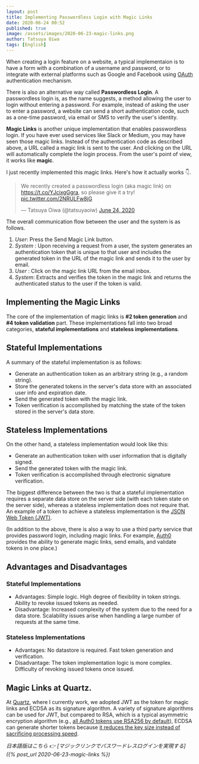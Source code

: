 ```yaml
---
layout: post
title: Implementing Passwordless Login with Magic Links
date: 2020-06-24 00:52
published: true
image: /assets/images/2020-06-23-magic-links.png
author: Tatsuya Oiwa
tags: [English]
---
```


When creating a login feature on a website, a typical implementaion is to have a form with a combination of a username and password, or to integrate with external platforms such as Google and Facebook using [OAuth](https://oauth.net/) authentication mechanism.

There is also an alternative way called **Passwordless Login**. A passwordless login is, as the name suggests, a method allowing the user to login without entering a password. For example, instead of asking the user to enter a password, a website can send a short authentication code, such as a one-time password, via email or SMS to verify the user's identity.

**Magic Links** is another unique implementation that enables passwordless login. If you have ever used services like Slack or Medium, you may have seen those magic links. Instead of the authentication code as described above, a URL called a magic link is sent to the user. And clicking on the URL will automatically complete the login process. From the user's point of view, it works like **magic**.

I just recently implemented this magic links. Here's how it actually works 👇.

<blockquote class="twitter-tweet"><p lang="en" dir="ltr">We recently created a passwordless login (aka magic link) on <a href="https://t.co/YJcixgGgra">https://t.co/YJcixgGgra</a>, so please give it a try! <a href="https://t.co/2NRULFw8jG">pic.twitter.com/2NRULFw8jG</a></p>&mdash; Tatsuya Oiwa (@tatsuyaoiw) <a href="https://twitter.com/tatsuyaoiw/status/1275667734454579201?ref_src=twsrc%5Etfw">June 24, 2020</a></blockquote> <script async src="https://platform.twitter.com/widgets.js" charset="utf-8"></script>

The overall communication flow between the user and the system is as follows.

1. *User*: Press the Send Magic Link button.
2. *System* : Upon receiving a request from a user, the system generates an authentication token that is unique to that user and includes the generated token in the URL of the magic link and sends it to the user by email.
3. *User* : Click on the magic link URL from the email inbox.
4. *System*: Extracts and verifies the token in the magic link and returns the authenticated status to the user if the token is valid.

## Implementing the Magic Links

The core of the implementation of magic links is **#2 token generation** and **#4 token validation** part. These implementations fall into two broad categories, **stateful implementations** and **stateless implementations**.

## Stateful Implementations

A summary of the stateful implementation is as follows:

- Generate an authentication token as an arbitrary string (e.g., a random string).
- Store the generated tokens in the server's data store with an associated user info and expiration date.
- Send the generated token with the magic link.
- Token verification is accomplished by matching the state of the token stored in the server's data store.

## Stateless Implementations

On the other hand, a stateless implementation would look like this:

- Generate an authentication token with user information that is digitally signed.
- Send the generated token with the magic link.
- Token verification is accomplished through electronic signature verification.

The biggest difference between the two is that a stateful implementation requires a separate data store on the server side (with each token state on the server side), whereas a stateless implementation does not require that. An example of a token to achieve a stateless implementation is the [JSON Web Token (JWT)](https://jwt.io/).

(In addition to the above, there is also a way to use a third party service that provides password login, including magic links. For example, [Auth0](https://auth0.com/docs/connections/passwordless/guides/email-magic-link) provides the ability to generate magic links, send emails, and validate tokens in one place.)

## Advantages and Disadvantages

### Stateful Implementations

- Advantages: Simple logic. High degree of flexibility in token strings. Ability to revoke issued tokens as needed.
- Disadvantage: Increased complexity of the system due to the need for a data store. Scalability issues arise when handling a large number of requests at the same time.

### Stateless Implementations

- Advantages: No datastore is required. Fast token generation and verification.
- Disadvantage: The token implementation logic is more complex. Difficulty of revoking issued tokens once issued.

## Magic Links at Quartz.

At [Quartz](https://qz.com), where I currently work, we adopted JWT as the token for magic links and ECDSA as its signature algorithm. A variety of signature algorithms can be used for JWT, but compared to RSA, which is a typical asymmetric encryption algorithm (e.g., [all Auth0 tokens use RSA256 by default](https://community.auth0.com/t/jwt-signing-algorithms-rs256-vs-hs256/7720/5)), ECDSA can generate shorter tokens because [it reduces the key size instead of sacrificing processing speed](https://auth0.com/blog/json-web-token-signing-algorithms-overview/#RSA-and-ECDSA-algorithms).

*日本語版はこちら 👉 [マジックリンクでパスワードレスログインを実現する]({% post_url 2020-06-23-magic-links %})*